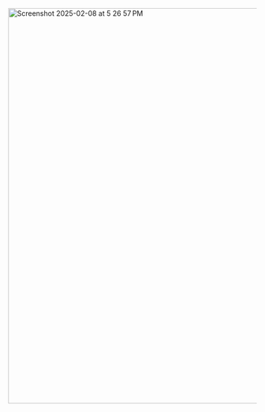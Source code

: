 <img width="800" alt="Screenshot 2025-02-08 at 5 26 57 PM" src="https://github.com/user-attachments/assets/f5d6fa06-ad16-4967-a61c-54ce6742902e" />
